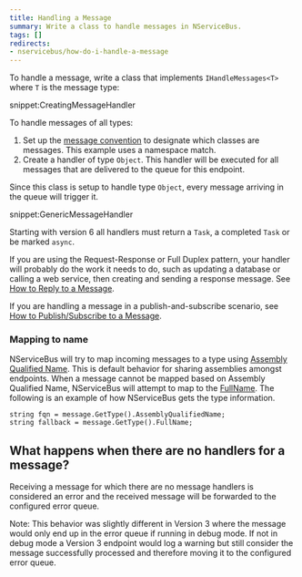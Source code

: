 ```yaml
---
title: Handling a Message
summary: Write a class to handle messages in NServiceBus.
tags: []
redirects:
- nservicebus/how-do-i-handle-a-message
---
```


To handle a message, write a class that implements `IHandleMessages<T>` where `T` is the message type:

snippet:CreatingMessageHandler

To handle messages of all types:

 1. Set up the [message convention](/nservicebus/messaging/conventions.md) to designate which classes are messages. This example uses a namespace match.
 1. Create a handler of type `Object`. This handler will be executed for all messages that are delivered to the queue for this endpoint.

Since this class is setup to handle type `Object`, every message arriving in the queue will trigger it.

snippet:GenericMessageHandler

Starting with version 6 all handlers must return a `Task`, a completed `Task` or be marked `async`.

If you are using the Request-Response or Full Duplex pattern, your handler will probably do the work it needs to do, such as updating a database or calling a web service, then creating and sending a response message. See [How to Reply to a Message](/nservicebus/messaging/reply-to-a-message.md).

If you are handling a message in a publish-and-subscribe scenario, see [How to Publish/Subscribe to a Message](/nservicebus/messaging/publish-subscribe/).


### Mapping to name

NServiceBus will try to map incoming messages to a type using [Assembly Qualified Name](https://msdn.microsoft.com/en-us/library/system.type.assemblyqualifiedname.aspx). This is default behavior for sharing assemblies amongst endpoints. When a message cannot be mapped based on Assembly Qualified Name, NServiceBus will attempt to map to the [FullName](https://msdn.microsoft.com/en-us/library/system.type.fullname.aspx). The following is an example of how NServiceBus gets the type information.

```
string fqn = message.GetType().AssemblyQualifiedName;
string fallback = message.GetType().FullName;
```


## What happens when there are no handlers for a message?

Receiving a message for which there are no message handlers is considered an error and the received message will be forwarded to the configured error queue.

Note: This behavior was slightly different in Version 3 where the message would only end up in the error queue if running in debug mode. If not in debug mode a Version 3 endpoint would log a warning but still consider the message successfully processed and therefore moving it to the configured error queue.
